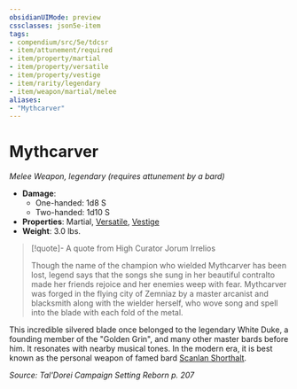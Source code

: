 ```yaml
---
obsidianUIMode: preview
cssclasses: json5e-item
tags:
- compendium/src/5e/tdcsr
- item/attunement/required
- item/property/martial
- item/property/versatile
- item/property/vestige
- item/rarity/legendary
- item/weapon/martial/melee
aliases: 
- "Mythcarver"
---
```

# Mythcarver
*Melee Weapon, legendary (requires attunement by a bard)*  

- **Damage**:
  - One-handed: 1d8 S
  - Two-handed: 1d10 S
- **Properties**: Martial, [Versatile](/Systems/5e/rules/item-properties.md#Versatile), [Vestige](/Systems/5e/rules/item-properties.md#Vestige)
- **Weight**: 3.0 lbs.

> [!quote]- A quote from High Curator Jorum Irrelios  
> 
> Though the name of the champion who wielded Mythcarver has been lost, legend says that the songs she sung in her beautiful contralto made her friends rejoice and her enemies weep with fear. Mythcarver was forged in the flying city of Zemniaz by a master arcanist and blacksmith along with the wielder herself, who wove song and spell into the blade with each fold of the metal.

This incredible silvered blade once belonged to the legendary White Duke, a founding member of the "Golden Grin", and many other master bards before him. It resonates with nearby musical tones. In the modern era, it is best known as the personal weapon of famed bard [Scanlan Shorthalt](/Systems/5e/bestiary/npc/scanlan-shorthalt-tdcsr.md).

*Source: Tal'Dorei Campaign Setting Reborn p. 207*